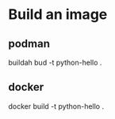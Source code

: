 # Build an image

## podman

buildah bud -t python-hello .

## docker

docker build -t python-hello .
